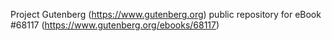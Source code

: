 Project Gutenberg (https://www.gutenberg.org) public repository for eBook #68117 (https://www.gutenberg.org/ebooks/68117)
